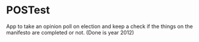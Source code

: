 # POSTest
App to take an opinion poll on election and keep a check if the things on the manifesto are completed or not. (Done is year 2012)
